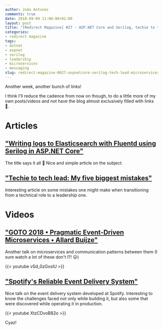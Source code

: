 ```yaml
---
author: João Antunes
comments: true
date: 2018-09-09 11:00:00+01:00
layout: post
title: "[Redirect Magazine] #27 - ASP.NET Core and Serilog, techie to tech lead, microservices and messaging"
categories:
- redirect magazine
tags:
- dotnet
- aspnet
- serilog
- leadership
- microservices
- messaging
slug: redirect-magazine-0027-aspnetcore-serilog-tech-lead-microservices-messaging
---
```


Another week, another bunch of links!

I think I'll reduce the cadence from now on though, to do a little more of my own posts/videos and not have the blog almost exclusively filled with links 🙂.

# Articles
## ["Writing logs to Elasticsearch with Fluentd using Serilog in ASP.NET Core"](https://andrewlock.net/writing-logs-to-elasticsearch-with-fluentd-using-serilog-in-asp-net-core/)
The title says it all 🙂 Nice and simple article on the subject.
<br/>
## ["Techie to tech lead: My five biggest mistakes"](https://www.thoughtworks.com/insights/blog/techie-tech-lead-my-5-biggest-mistakes)
Interesting article on some mistakes one might make when transitioning from a technical role to a leadership one.
<br/>
# Videos
## ["GOTO 2018 • Pragmatic Event-Driven Microservices • Allard Buijze"](https://youtu.be/vSd_0zGxsIU)
Another talk on microservices and communication patterns between them (I sure watch a lot of these don't I?! 😛)

{{< youtube vSd_0zGxsIU >}}
<br/>
## ["Spotify's Reliable Event Delivery System"](https://youtu.be/XtzCDvoB82o)
Nice talk on the event delivery system developed at Spotify. Interesting to know the challenges faced not only while building it, but also some that were discovered while operating it in production.

{{< youtube XtzCDvoB82o >}}
<br/>


Cyaz!